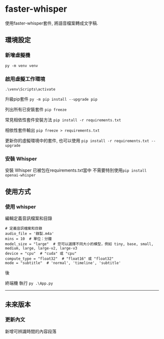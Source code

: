 # faster-whisper

使用faster-whisper套件, 將語音檔案轉成文字稿.

## 環境設定

### 新增虛擬機

`py -m venv venv`

### 啟用虛擬工作環境

`.\venv\Scripts\activate`

升級pip套件
`py -m pip install --upgrade pip`

列出所有已安裝套件
`pip freeze`

常見相依性套件安裝方法
`pip install -r requirements.txt`

相依性套件輸出
`pip freeze > requirements.txt`

更新你的虛擬環境中的套件, 也可以使用
`pip install -r requirements.txt --upgrade`

### 安裝 Whisper

安裝 Whisper 已被包在requirements.txt當中
不需要特別使用`pip install openai-whisper`

## 使用方式

### 使用 whisper

編輯定義音訊檔案和目錄

```
# 定義音訊檔案和目錄
audio_file = '錄製.m4a'
mins = 10  # 單位：分鐘
model_size = "large"  # 您可以選擇不同大小的模型，例如 tiny, base, small, medium, large, large-v2, large-v3
device = "cpu"  # "cuda" 或 "cpu"
compute_type = "float32"  # "float16" 或 "float32"
mode = "subtitle"  # 'normal', 'timeline', 'subtitle'
```

後

終端機 執行 `py .\App.py`

---

## 未來版本

### 更新內文

新增可辨識時間的內容段落



